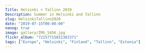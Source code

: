 ```yaml
---
Title: Helsinki + Tallinn 2019
Description: Summer in Helsinki and Tallinn
slug: HelsinkiTallinn2020
date: "2019-07-15T00:00:00"
nanog: true
image: gallery/IMG_5456.jpg
flickr_album: "72157715832383371"
tags: ["Europe", "Helsinki", "Finland", "Tallinn", "Estonia"]
---
```

